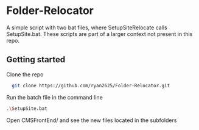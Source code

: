 ﻿# Folder-Relocator
A simple script with two bat files, where SetupSiteRelocate calls SetupSite.bat. These scripts are
part of a larger context not present in this repo.

## Getting started

Clone the repo
```bash
  git clone https://github.com/ryan2625/Folder-Relocator.git
```

Run the batch file in the command line
```bash
.\SetupSite.bat
```
Open CMSFrontEnd/ and see the new files located in the subfolders
